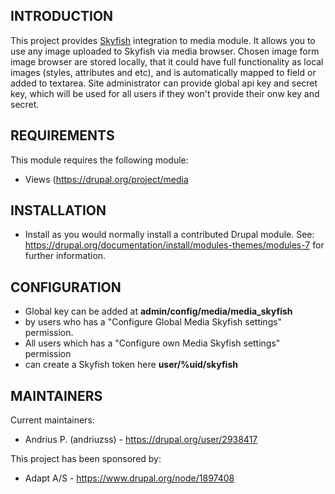 INTRODUCTION
------------
This project provides <a href="skyfish.com">Skyfish</a> 
integration to media module.
It allows you to use any image uploaded to Skyfish via media browser. 
Chosen image form image browser are stored locally, 
that it could have full functionality as local images 
(styles, attributes and etc), 
and is automatically mapped to field or added to textarea. 
Site administrator can provide global api key and secret key, 
which will be used for all users if they won't provide their onw key and secret.


REQUIREMENTS
------------
This module requires the following module:
 * Views (https://drupal.org/project/media


 INSTALLATION
------------
 * Install as you would normally install a contributed Drupal module. See:
   https://drupal.org/documentation/install/modules-themes/modules-7
   for further information.


CONFIGURATION
-------------
 * Global key can be added at <strong>admin/config/media/media_skyfish</strong> 
 * by users who has a "Configure Global Media Skyfish settings" permission.
 * All users which has a "Configure own Media Skyfish settings" permission 
 * can create a Skyfish token here <strong>user/%uid/skyfish</strong>


MAINTAINERS
-----------
Current maintainers:
 * Andrius P. (andriuzss) - https://drupal.org/user/2938417

This project has been sponsored by:
 * Adapt A/S - https://www.drupal.org/node/1897408
